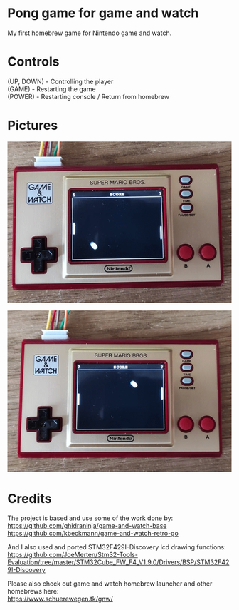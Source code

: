# Pong game for game and watch

My first homebrew game for Nintendo game and watch.

# Controls

(UP, DOWN)   - Controlling the player  
(GAME)       - Restarting the game  
(POWER)      - Restarting console / Return from homebrew  

# Pictures

![Pong game first picture](/gaw1.png) 
  
![Pong game second picture](/gaw2.png)  

# Credits

The project is based and use some of the work done by:  
https://github.com/ghidraninja/game-and-watch-base  
https://github.com/kbeckmann/game-and-watch-retro-go  

And I also used and ported STM32F429I-Discovery lcd drawing functions:  
https://github.com/JoeMerten/Stm32-Tools-Evaluation/tree/master/STM32Cube_FW_F4_V1.9.0/Drivers/BSP/STM32F429I-Discovery

Please also check out game and watch homebrew launcher and other homebrews here:  
https://www.schuerewegen.tk/gnw/
